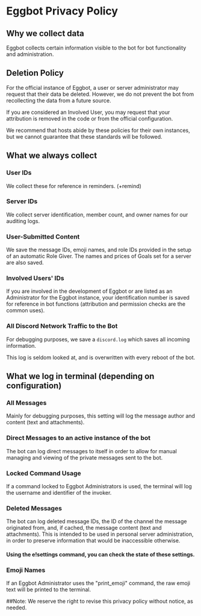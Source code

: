 # Eggbot Privacy Policy

## Why we collect data
Eggbot collects certain information visible to the bot for bot functionality and administration.

## Deletion Policy
For the official instance of Eggbot, a user or server administrator may request that their data be deleted. However, we do not prevent the bot from recollecting the data from a future source.

If you are considered an Involved User, you may request that your attribution is removed in the code or from the official configuration. 

We recommend that hosts abide by these policies for their own instances, but we cannot guarantee that these standards will be followed.

## What we always collect

### User IDs
We collect these for reference in reminders. (+remind)

### Server IDs
We collect server identification, member count, and owner names for our auditing logs.

### User-Submitted Content
We save the message IDs, emoji names, and role IDs provided in the setup of an automatic Role Giver.
The names and prices of Goals set for a server are also saved.

### Involved Users' IDs
If you are involved in the development of Eggbot or are listed as an Administrator for the Eggbot instance, your identification number is saved for reference in bot functions (attribution and permission checks are the common uses).

### All Discord Network Traffic to the Bot
For debugging purposes, we save a `discord.log` which saves all incoming information.

This log is seldom looked at, and is overwritten with every reboot of the bot.

## What we log in terminal (depending on configuration)

### All Messages
Mainly for debugging purposes, this setting will log the message author and content (text and attachments).

### Direct Messages to an active instance of the bot
The bot can log direct messages to itself in order to allow for manual managing and viewing of the private messages sent to the bot.
### Locked Command Usage
If a command locked to Eggbot Administrators is used, the terminal will log the username and identifier of the invoker.

### Deleted Messages
The bot can log deleted message IDs, the ID of the channel the message originated from, and, if cached, the message content (text and attachments).
This is intended to be used in personal server administration, in order to preserve information that would be inaccessible otherwise.

#### Using the e!settings command, you can check the state of these settings.

### Emoji Names
If an Eggbot Administrator uses the "print_emoji" command, the raw emoji text will be printed to the terminal.

##Note:
We reserve the right to revise this privacy policy without notice, as needed.
 